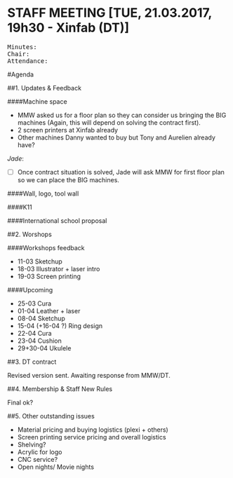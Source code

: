 # STAFF MEETING [TUE, 21.03.2017, 19h30 - Xinfab (DT)]


<pre>
Minutes: 
Chair: 
Attendance: 
</pre>

#Agenda

##1. Updates & Feedback

####Machine space

- MMW asked us for a floor plan so they can consider us bringing the BIG machines (Again, this will depend on solving the contract first).
- 2 screen printers at Xinfab already
- Other machines Danny wanted to buy but Tony and Aurelien already have?

*Jade*: 
- [ ] Once contract situation is solved, Jade will ask MMW for first floor plan so we can place the BIG machines.

####Wall, logo, tool wall

####K11

####International school proposal

##2. Worshops

####Workshops feedback
- 11-03 Sketchup
- 18-03 Illustrator + laser intro
- 19-03 Screen printing

####Upcoming
- 25-03 Cura
- 01-04 Leather + laser
- 08-04 Sketchup
- 15-04 (+16-04 ?) Ring design
- 22-04 Cura
- 23-04 Cushion
- 29+30-04 Ukulele


##3. DT contract

Revised version sent. Awaiting response from MMW/DT.


##4. Membership & Staff New Rules 

Final ok?


##5.  Other outstanding issues

- Material pricing and buying logistics (plexi + others)
- Screen printing service pricing and overall logistics
- Shelving?
- Acrylic for logo
- CNC service?
- Open nights/ Movie nights
